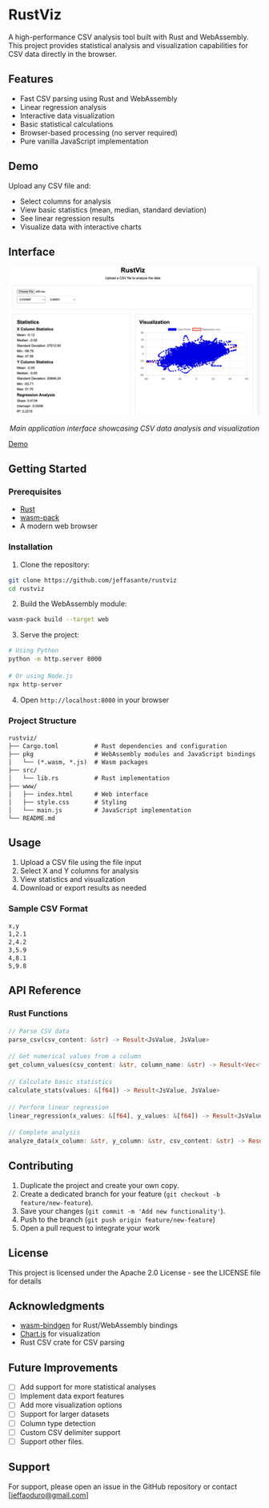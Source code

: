 # RustViz

A high-performance CSV analysis tool built with Rust and WebAssembly. This project provides statistical analysis and visualization capabilities for CSV data directly in the browser.

## Features

- Fast CSV parsing using Rust and WebAssembly
- Linear regression analysis
- Interactive data visualization
- Basic statistical calculations
- Browser-based processing (no server required)
- Pure vanilla JavaScript implementation

## Demo

Upload any CSV file and:
- Select columns for analysis
- View basic statistics (mean, median, standard deviation)
- See linear regression results
- Visualize data with interactive charts


## Interface

<div align="center">
  <img src="assets/desktop-view.png" alt="RustViz Desktop Interface" width="600"/>
  <p><em>Main application interface showcasing CSV data analysis and visualization</em></p>
</div>

[Demo](http://rustviz.github.io)

## Getting Started

### Prerequisites

- [Rust](https://www.rust-lang.org/tools/install)
- [wasm-pack](https://rustwasm.github.io/wasm-pack/installer/)
- A modern web browser

### Installation

1. Clone the repository:
```bash
git clone https://github.com/jeffasante/rustviz
cd rustviz
```

2. Build the WebAssembly module:
```bash
wasm-pack build --target web
```

3. Serve the project:
```bash
# Using Python
python -m http.server 8000

# Or using Node.js
npx http-server
```

4. Open `http://localhost:8000` in your browser

### Project Structure

```
rustviz/
├── Cargo.toml          # Rust dependencies and configuration
├── pkg                 # WebAssembly modules and JavaScript bindings
│   └── (*.wasm, *.js)  # Wasm packages
├── src/
│   └── lib.rs          # Rust implementation
├── www/
│   ├── index.html      # Web interface
│   ├── style.css       # Styling
│   └── main.js         # JavaScript implementation
└── README.md
```

## Usage

1. Upload a CSV file using the file input
2. Select X and Y columns for analysis
3. View statistics and visualization
4. Download or export results as needed

### Sample CSV Format
```csv
x,y
1,2.1
2,4.2
3,5.9
4,8.1
5,9.8
```

## API Reference

### Rust Functions

```rust
// Parse CSV data
parse_csv(csv_content: &str) -> Result<JsValue, JsValue>

// Get numerical values from a column
get_column_values(csv_content: &str, column_name: &str) -> Result<Vec<f64>, JsValue>

// Calculate basic statistics
calculate_stats(values: &[f64]) -> Result<JsValue, JsValue>

// Perform linear regression
linear_regression(x_values: &[f64], y_values: &[f64]) -> Result<JsValue, JsValue>

// Complete analysis
analyze_data(x_column: &str, y_column: &str, csv_content: &str) -> Result<JsValue, JsValue>
```

## Contributing

1. Duplicate the project and create your own copy.
2. Create a dedicated branch for your feature (`git checkout -b feature/new-feature`).
3. Save your changes (`git commit -m 'Add new functionality'`).
4. Push to the branch (`git push origin feature/new-feature`)
5. Open a pull request to integrate your work

## License

This project is licensed under the Apache 2.0 License - see the LICENSE file for details

## Acknowledgments

- [wasm-bindgen](https://github.com/rustwasm/wasm-bindgen) for Rust/WebAssembly bindings
- [Chart.js](https://www.chartjs.org/) for visualization
- Rust CSV crate for CSV parsing

## Future Improvements

- [ ] Add support for more statistical analyses
- [ ] Implement data export features
- [ ] Add more visualization options
- [ ] Support for larger datasets
- [ ] Column type detection
- [ ] Custom CSV delimiter support
- [ ] Support other files.

## Support

For support, please open an issue in the GitHub repository or contact [jeffaoduro@gmail.com]